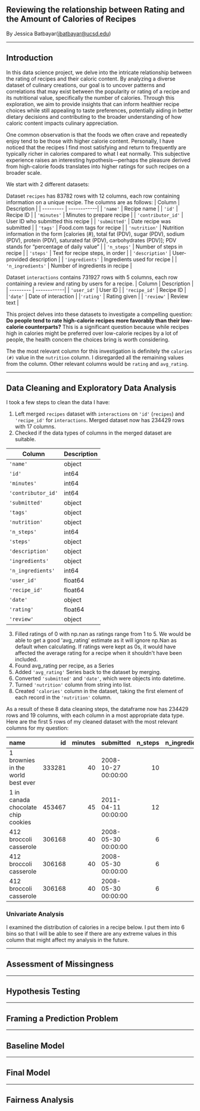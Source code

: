 ## Reviewing the relationship between Rating and the Amount of Calories of Recipes
By Jessica Batbayar(jbatbayar@ucsd.edu)

---
## Introduction

In this data science project, we delve into the intricate relationship between the rating of recipes and their caloric content. By analyzing a diverse dataset of culinary creations, our goal is to uncover patterns and correlations that may exist between the popularity or rating of a recipe and its nutritional value, specifically the number of calories. Through this exploration, we aim to provide insights that can inform healthier recipe choices while still appealing to taste preferences, potentially aiding in better dietary decisions and contributing to the broader understanding of how caloric content impacts culinary appreciation.

One common observation is that the foods we often crave and repeatedly enjoy tend to be those with higher calorie content. Personally, I have noticed that the recipes I find most satisfying and return to frequently are typically richer in calories compared to what I eat normally. 
This subjective experience raises an interesting hypothesis—perhaps the pleasure derived from high-calorie foods translates into higher ratings for such recipes on a broader scale.

We start with 2 different datasets:

Dataset `recipes` has 83782 rows with 12 columns, each row containing information on a unique recipe. The columns are as follows:
| Column	| Description |
| --------- | ------------|
| `'name'`	| Recipe name |
| `'id'`	| Recipe ID |
| `'minutes'`	| Minutes to prepare recipe |
| `'contributor_id'`	| User ID who submitted this recipe |
| `'submitted'`	| Date recipe was submitted |
| `'tags'`	| Food.com tags for recipe |
| `'nutrition'`	| Nutrition information in the form [calories (#), total fat (PDV), sugar (PDV), sodium (PDV), protein (PDV), saturated fat (PDV), carbohydrates (PDV)]; PDV stands for “percentage of daily value” |
| `'n_steps'`	| Number of steps in recipe |
| `'steps'`	| Text for recipe steps, in order |
| `'description'`	| User-provided description |
| `'ingredients'` | Ingredients used for recipe |
| `'n_ingredients'` | Number of ingredients in recipe |

Dataset `interactions` contains 731927 rows with 5 columns, each row containing a review and rating by users for a recipe.
| Column	| Description |
| --------- | ------------|
| `'user_id'`	| User ID |
| `'recipe_id'`	| Recipe ID |
|`'date'`	| Date of interaction |
|`'rating'`	| Rating given |
| `'review'` | Review text |

This project delves into these datasets to investigate a compelling question: **Do people tend to rate high-calorie recipes more favorably than their low-calorie counterparts?** This is a significant question because while recipes high in calories might be preferred over low-calorie recipes by a lot of people, the health concern the choices bring is worth considering.

The the most relevant column for this investigation is definitely the `calories (#)` value in the `nutrition` column. I disregarded all the remaining values from the column. Other relevant columns would be `rating` and `avg_rating`.  

---
## Data Cleaning and Exploratory Data Analysis
I took a few steps to clean the data I have:
1. Left merged `recipes` dataset with `interactions` on `'id'` (`recipes`) and `'recipe_id'` for `interactions`.
Merged dataset now has 234429 rows with 17 columns.
2. Checked if the data types of columns in the merged dataset are suitable.
   
| Column	| Description |
| -------- | ----------- |
| `'name'`	| object |
| `'id'`	| int64 |
| `'minutes'`	| int64 |
| `'contributor_id'`	| int64 |
| `'submitted'`	| object |
| `'tags'`	| object |
| `'nutrition'`	| object |
| `'n_steps'`	| int64 |
| `'steps'`	| object |
| `'description'`	| object |
| `'ingredients'` | object |
| `'n_ingredients'` | int64 |
| `'user_id'`	| float64 |
| `'recipe_id'`	| float64 |
|`'date'`	| object |
|`'rating'`	| float64 |
| `'review'` | object |

3. Filled ratings of 0 with np.nan as ratings range from 1 to 5.
We would be able to get a good 'avg_rating' estimate as it will ignore np.Nan as default when calculating. If ratings were kept as 0s, it would have affected the average rating for a recipe when it shouldn't have been included.
4. Found avg_rating per recipe, as a Series
5. Added `'avg_rating'` Series back to the dataset by merging.
6. Converted `'submitted'` and  `'date'`, which were objects into datetime.
7. Turned `'nutrition'` column from string into list.
8. Created `'calories'` column in the dataset, taking the first element of each record in the `'nutrition'` column.

As a result of these 8 data cleaning steps, the dataframe now has 234429 rows and 19 columns, with each column in a most appropriate data type. Here are the first 5 rows of my cleaned dataset with the most relevant columns for my question:

| name                                 |     id |   minutes | submitted           |   n_steps |   n_ingredients |   rating |   avg_rating |   calories |
|:-------------------------------------|-------:|----------:|:--------------------|----------:|----------------:|---------:|-------------:|-----------:|
| 1 brownies in the world    best ever | 333281 |        40 | 2008-10-27 00:00:00 |        10 |               9 |        4 |            4 |      138.4 |
| 1 in canada chocolate chip cookies   | 453467 |        45 | 2011-04-11 00:00:00 |        12 |              11 |        5 |            5 |      595.1 |
| 412 broccoli casserole               | 306168 |        40 | 2008-05-30 00:00:00 |         6 |               9 |        5 |            5 |      194.8 |
| 412 broccoli casserole               | 306168 |        40 | 2008-05-30 00:00:00 |         6 |               9 |        5 |            5 |      194.8 |
| 412 broccoli casserole               | 306168 |        40 | 2008-05-30 00:00:00 |         6 |               9 |        5 |            5 |      194.8 |

### Univariate Analysis
I examined the distribution of calories in a recipe below. I put them into 6 bins so that I will be able to see if there are any extreme values in this column that might affect my analysis in the future.  

---
## Assessment of Missingness



---
## Hypothesis Testing



---
## Framing a Prediction Problem



---
## Baseline Model



---
## Final Model



---
## Fairness Analysis


